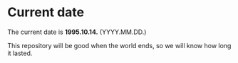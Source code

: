 # Current date

The current date is **1995.10.14.** (YYYY.MM.DD.)

This repository will be good when the world ends, so we will know how long it lasted.